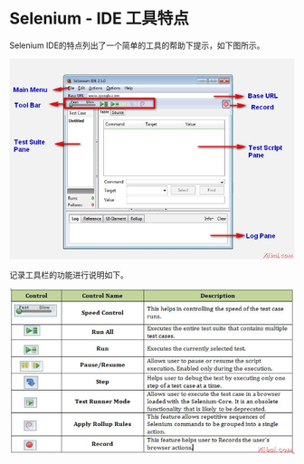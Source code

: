 # Selenium - IDE 工具特点

Selenium IDE的特点列出了一个简单的工具的帮助下提示，如下图所示。

![Selenium IDE 4](images/15314S621-0.jpg)

记录工具栏的功能进行说明如下。

![Selenium IDE 11](images/15314T925-1.jpg)